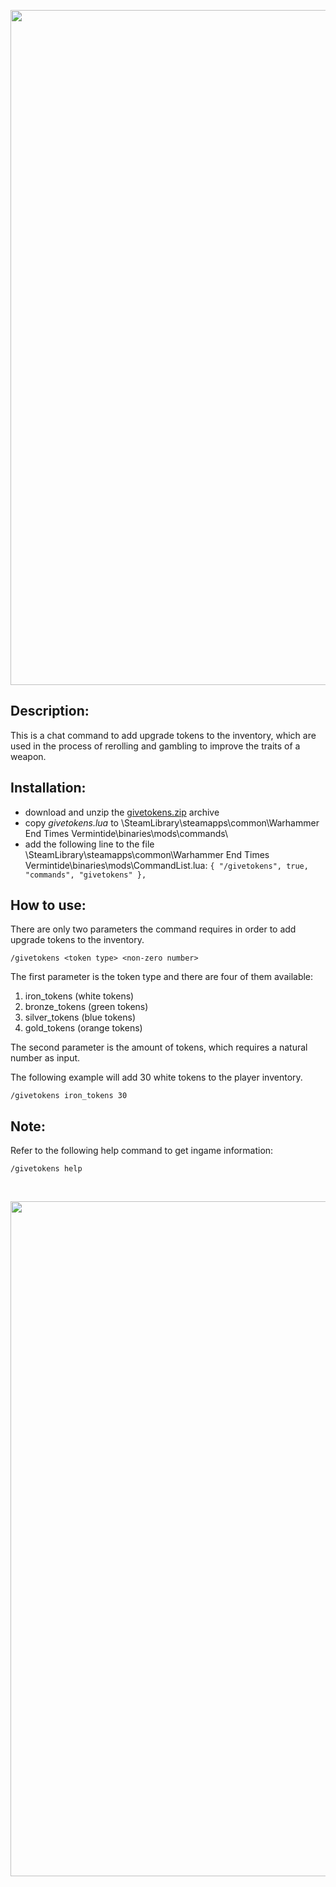 <p align="center">
  <img src="../../../assets/banner-top.png" width="1080">
</p>

## Description:
This is a chat command to add upgrade tokens to the inventory, which are used in the process of rerolling and gambling to improve the traits of a weapon.

## Installation:
- download and unzip the [givetokens.zip](../../../../releases/tag/givetokens) archive
- copy *givetokens.lua* to \SteamLibrary\steamapps\common\Warhammer End Times Vermintide\binaries\mods\commands\
- add the following line to the file \SteamLibrary\steamapps\common\Warhammer End Times Vermintide\binaries\mods\CommandList.lua: 
`{ "/givetokens", true, "commands", "givetokens" },`

## How to use:  
There are only two parameters the command requires in order to add upgrade tokens to the inventory.  
```
/givetokens <token type> <non-zero number>
```

The first parameter is the token type and there are four of them available:
1. iron_tokens (white tokens)
2. bronze_tokens (green tokens)
3. silver_tokens (blue tokens)
4. gold_tokens (orange tokens)

The second parameter is the amount of tokens, which requires a natural number as input. 

The following example will add 30 white tokens to the player inventory.
```
/givetokens iron_tokens 30
```

## Note:
Refer to the following help command to get ingame information:
```
/givetokens help
```

<br/>

<p align="center">
  <img src="../../../assets/banner-buttom.png" width="1080">
</p>
